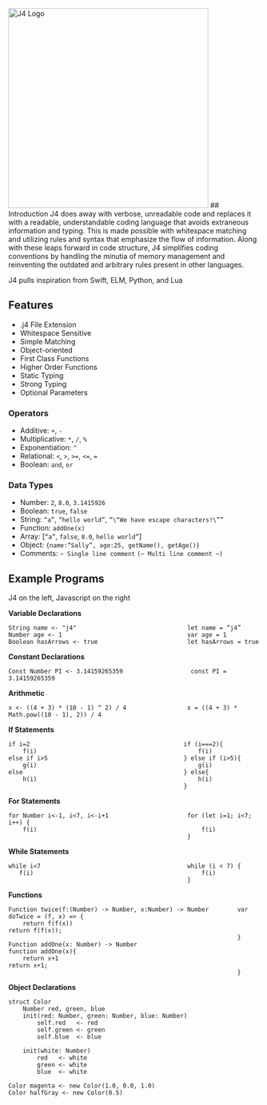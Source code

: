 <img src = "https://user-images.githubusercontent.com/16887042/38399942-3f8f86da-3902-11e8-935e-c2f4446c77b8.png" alt = "J4 Logo" width = 400 />
## Introduction
J4 does away with verbose, unreadable code and replaces it with a readable, understandable coding language that avoids extraneous information and typing. This is made possible with whitespace matching and utilizing rules and syntax that emphasize the flow of information. Along with these leaps forward in code structure, J4 simplifies coding conventions by handling the minutia of memory management and reinventing the outdated and arbitrary rules present in other languages.

J4 pulls inspiration from Swift, ELM, Python, and Lua

## Features
* .j4 File Extension
* Whitespace Sensitive
* Simple Matching
* Object-oriented
* First Class Functions
* Higher Order Functions
* Static Typing
* Strong Typing
* Optional Parameters

### Operators

* Additive: `+`, `-`
* Multiplicative: `*`, `/`, `%`
* Exponentiation: `^`
* Relational: `<`, `>`, `>=`, `<=`, `=`
* Boolean: `and`, `or`

### Data Types

* Number: `2`, `8.0`, `3.1415926`
* Boolean: `true`, `false`
* String: `“a”`, `“hello world”`, `“\“We have escape characters!\””`
* Function: `addOne(x)`
* Array: [`“a”`, `false`, `8.0`, `hello world”`]
* Object: `{name:“Sally”, age:25, getName(), getAge()}`
* Comments: `~ Single line comment`
            `(~ Multi line comment ~)`

## Example Programs
J4 on the left, Javascript on the right

__Variable Declarations__

```
String name <- "j4"                               let name = “j4”
Number age <- 1                                   var age = 1
Boolean hasArrows <- true                         let hasArrows = true
```

__Constant Declarations__

```
Const Number PI <- 3.14159265359                   const PI = 3.14159265359
```

__Arithmetic__

```
x <- ((4 + 3) * (10 - 1) ^ 2) / 4                 x = ((4 + 3) * Math.pow((10 - 1), 2)) / 4
```

__If Statements__

```
if i=2                                           if (i===2){
    f(i)                                             f(i)
else if i>5                                      } else if (i>5){
    g(i)                                             g(i)
else                                             } else{
    h(i)                                             h(i)
                                                 }
```

__For Statements__

```
for Number i<-1, i<7, i<-i+1                      for (let i=1; i<7; i++) {
    f(i)                                              f(i)
                                                  }
```

__While Statements__

```
while i<7                                         while (i < 7) {
   f(i)                                               f(i)
                                                  }
```

__Functions__

```
Function twice(f:(Number) -> Number, x:Number) -> Number        var doTwice = (f, x) => {
    return f(f(x))                                                  return f(f(x));
                                                                }
Function addOne(x: Number) -> Number                            function addOne(x){
    return x+1                                                      return x+1;
                                                                }
```

__Object Declarations__

```
struct Color
    Number red, green, blue
    init(red: Number, green: Number, blue: Number)
        self.red   <- red
        self.green <- green
        self.blue  <- blue

    init(white: Number)
        red   <- white
        green <- white
        blue  <- white

Color magenta <- new Color(1.0, 0.0, 1.0)
Color halfGray <- new Color(0.5)
```
